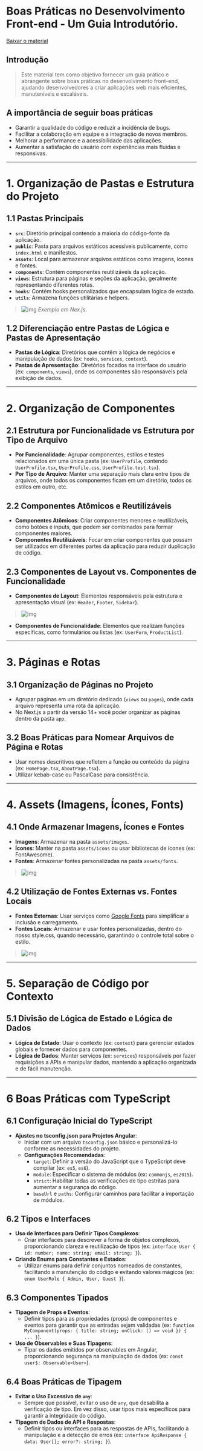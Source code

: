 # Boas Práticas no Desenvolvimento Front-end - Um Guia Introdutório.

[Baixar o material](https://github.com/ArthurViniciusL/monitoria-front-end-2024/blob/main/Boas%20Pr%C3%A1ticas%20no%20Desenvolvimento%20Front-end/Boas%20Pr%C3%A1ticas%20no%20Desenvolvimento%20Front-end%20-%20Um%20Guia%20Introdut%C3%B3rio.pdf)
## Introdução
> Este material tem como objetivo fornecer um guia prático e abrangente sobre boas práticas no desenvolvimento front-end, ajudando desenvolvedores a criar aplicações web mais eficientes, manuteníveis e escaláveis.

## A importância de seguir boas práticas

- Garantir a qualidade do código e reduzir a incidência de bugs.
- Facilitar a colaboração em equipe e a integração de novos membros.
- Melhorar a performance e a acessibilidade das aplicações.
- Aumentar a satisfação do usuário com experiências mais fluidas e responsivas.

--- 

# 1. Organização de Pastas e Estrutura do Projeto

## 1.1 Pastas Principais

- **`src`**: Diretório principal contendo a maioria do código-fonte da aplicação.
- **`public`**: Pasta para arquivos estáticos acessíveis publicamente, como `index.html` e manifestos.
- **`assets`**: Local para armazenar arquivos estáticos como imagens, ícones e fontes.
- **`components`**: Contém componentes reutilizáveis da aplicação.
- **`views`**: Estrutura para páginas e seções da aplicação, geralmente representando diferentes rotas.
- **`hooks`**: Contém hooks personalizados que encapsulam lógica de estado.
- **`utils`**: Armazena funções utilitárias e helpers.

> ![img](./img/img-01.png)
> *Exemplo em Nex.js*.

## 1.2 Diferenciação entre Pastas de Lógica e Pastas de Apresentação

- **Pastas de Lógica**: Diretórios que contêm a lógica de negócios e manipulação de dados (ex: `hooks`, `services`, `context`).
- **Pastas de Apresentação**: Diretórios focados na interface do usuário (ex: `components`, `views`), onde os componentes são responsáveis pela exibição de dados.

--- 

# 2.  Organização de Componentes

## 2.1 Estrutura por Funcionalidade vs Estrutura por Tipo de Arquivo

- **Por Funcionalidade**: Agrupar componentes, estilos e testes relacionados em uma única pasta (ex: `UserProfile`, contendo `UserProfile.tsx`, `UserProfile.css`, `UserProfile.test.tsx`).
- **Por Tipo de Arquivo**: Manter uma separação mais clara entre tipos de arquivos, onde todos os componentes ficam em um diretório, todos os estilos em outro, etc.

## 2.2 Componentes Atômicos e Reutilizáveis

- **Componentes Atômicos**: Criar componentes menores e reutilizáveis, como botões e inputs, que podem ser combinados para formar componentes maiores.
- **Componentes Reutilizáveis**: Focar em criar componentes que possam ser utilizados em diferentes partes da aplicação para reduzir duplicação de código.

## 2.3 Componentes de Layout vs. Componentes de Funcionalidade

- **Componentes de Layout**: Elementos responsáveis pela estrutura e apresentação visual (ex: `Header`, `Footer`, `Sidebar`).
>![img](./img/img-02.png)
- **Componentes de Funcionalidade**: Elementos que realizam funções específicas, como formulários ou listas (ex: `UserForm`, `ProductList`).

---

# 3. Páginas e Rotas

## 3.1 Organização de Páginas no Projeto

- Agrupar páginas em um diretório dedicado (`views` ou `pages`), onde cada arquivo representa uma rota da aplicação. 
- No Next.js a partir da versão 14+ você poder organizar as páginas dentro da pasta `app`. 

## 3.2 Boas Práticas para Nomear Arquivos de Página e Rotas

- Usar nomes descritivos que refletem a função ou conteúdo da página (ex: `HomePage.tsx`, `AboutPage.tsx`).
- Utilizar kebab-case ou PascalCase para consistência.

---

# 4. Assets (Imagens, Ícones, Fonts)

## 4.1 Onde Armazenar Imagens, Ícones e Fontes

- **Imagens**: Armazenar na pasta `assets/images`.
- **Ícones**: Manter na pasta `assets/icons` ou usar bibliotecas de ícones (ex: FontAwesome).
- **Fontes**: Armazenar fontes personalizadas na pasta `assets/fonts`.
> ![img](./img/img-03.png)

## 4.2 Utilização de Fontes Externas vs. Fontes Locais

- **Fontes Externas**: Usar serviços como [Google Fonts](https://fonts.google.com/) para simplificar a inclusão e carregamento.
- **Fontes Locais**: Armazenar e usar fontes personalizadas, dentro do nosso style.css, quando necessário, garantindo o controle total sobre o estilo.
> ![img](./img/img-04.png)

---

# 5. Separação de Código por Contexto

## 5.1 Divisão de Lógica de Estado e Lógica de Dados

- **Lógica de Estado**: Usar o contexto (ex: `context`) para gerenciar estados globais e fornecer dados para componentes.
- **Lógica de Dados**: Manter serviços (ex: `services`) responsáveis por fazer requisições a APIs e manipular dados, mantendo a aplicação organizada e de fácil manutenção.

---

# 6 Boas Práticas com TypeScript

## 6.1 Configuração Inicial do TypeScript

- **Ajustes no tsconfig.json para Projetos Angular**:
    - Iniciar com um arquivo `tsconfig.json` básico e personalizá-lo conforme as necessidades do projeto.
    - **Configurações Recomendadas**:
        - `target`: Definir a versão do JavaScript que o TypeScript deve compilar (ex: `es5`, `es6`).
        - `module`: Especificar o sistema de módulos (ex: `commonjs`, `es2015`).
        - `strict`: Habilitar todas as verificações de tipo estritas para aumentar a segurança do código.
        - `baseUrl` e `paths`: Configurar caminhos para facilitar a importação de módulos.

## 6.2 Tipos e Interfaces

- **Uso de Interfaces para Definir Tipos Complexos**:
    - Criar interfaces para descrever a forma de objetos complexos, proporcionando clareza e reutilização de tipos (ex: `interface User { id: number; name: string; email: string; }`).
- **Criando Enums para Constantes e Estados**:
    - Utilizar enums para definir conjuntos nomeados de constantes, facilitando a manutenção do código e evitando valores mágicos (ex: `enum UserRole { Admin, User, Guest }`).

## 6.3 Componentes Tipados

- **Tipagem de Props e Eventos**:
    - Definir tipos para as propriedades (props) de componentes e eventos para garantir que as entradas sejam validadas (ex: `function MyComponent(props: { title: string; onClick: () => void }) { ... }`).
- **Uso de Observables e Suas Tipagens**:
    - Tipar os dados emitidos por observables em Angular, proporcionando segurança na manipulação de dados (ex: `const user$: Observable<User>`).

## 6.4 Boas Práticas de Tipagem

- **Evitar o Uso Excessivo de `any`**:
    - Sempre que possível, evitar o uso de `any`, que desabilita a verificação de tipo. Em vez disso, usar tipos mais específicos para garantir a integridade do código.
- **Tipagem de Dados de API e Respostas**:
    - Definir tipos ou interfaces para as respostas de APIs, facilitando a manipulação e a detecção de erros (ex: `interface ApiResponse { data: User[]; error?: string; }`).
